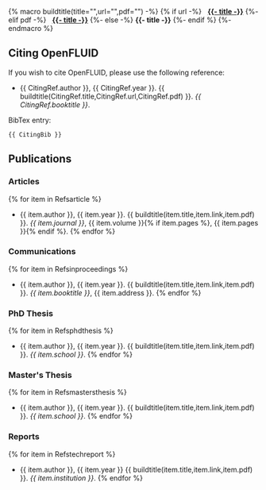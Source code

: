 {% macro buildtitle(title="",url="",pdf="") -%}
{% if url -%}
&nbsp;&nbsp;**<a href="{{ url }}" target=_blank>{{- title -}}</a>**
{%- elif pdf -%}
&nbsp;&nbsp;**<a href="http://www.openfluid-project.org/resources/biblio/{{ pdf }}" target=_blank>{{- title -}}</a>**
{%- else -%}
**{{- title -}}**
{%- endif %}
{%- endmacro %}

## Citing OpenFLUID

If you wish to cite OpenFLUID, please use the following reference:

* {{ CitingRef.author }}, {{ CitingRef.year }}. {{ buildtitle(CitingRef.title,CitingRef.url,CitingRef.pdf) }}. _{{ CitingRef.booktitle }}_.

BibTex entry:
```
{{ CitingBib }}
```


## Publications

### Articles
{% for item in Refsarticle %}
* {{ item.author }}, {{ item.year }}. {{ buildtitle(item.title,item.link,item.pdf) }}. _{{ item.journal }}_, {{ item.volume }}{% if item.pages %}, {{ item.pages }}{% endif %}.
{% endfor %}

### Communications
{% for item in  Refsinproceedings %}
* {{ item.author }}, {{ item.year }}. {{ buildtitle(item.title,item.link,item.pdf) }}. _{{ item.booktitle }}_, {{ item.address }}.
{% endfor %}

### PhD Thesis
{% for item in Refsphdthesis %}
* {{ item.author }}, {{ item.year }}. {{ buildtitle(item.title,item.link,item.pdf) }}. _{{ item.school }}_.
{% endfor %}

### Master's Thesis
{% for item in Refsmastersthesis %}
* {{ item.author }}, {{ item.year }}. {{ buildtitle(item.title,item.link,item.pdf) }}. _{{ item.school }}_.
{% endfor %}

### Reports
{% for item in Refstechreport %}
* {{ item.author }}, {{ item.year }} {{ buildtitle(item.title,item.link,item.pdf) }}. _{{ item.institution }}_.
{% endfor %}
